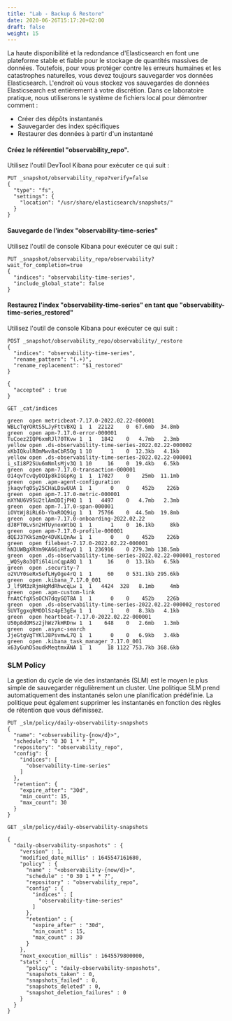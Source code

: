 ```yaml
---
title: "Lab - Backup & Restore"
date: 2020-06-26T15:17:20+02:00
draft: false
weight: 15
---
```



La haute disponibilité et la redondance d'Elasticsearch en font une plateforme stable et fiable pour le stockage de quantités massives de données. Toutefois, pour vous protéger contre les erreurs humaines et les catastrophes naturelles, vous devez toujours sauvegarder vos données Elasticsearch. L'endroit où vous stockez vos sauvegardes de données Elasticsearch est entièrement à votre discrétion. Dans ce laboratoire pratique, nous utiliserons le système de fichiers local pour démontrer comment :

* Créer des dépôts instantanés
* Sauvegarder des index spécifiques
* Restaurer des données à partir d'un instantané


#### Créez le référentiel "observability_repo".

Utilisez l'outil DevTool Kibana pour exécuter ce qui suit :

```
PUT _snapshot/observability_repo?verify=false
{
  "type": "fs",
  "settings": {
    "location": "/usr/share/elasticsearch/snapshots/"
  }
}
```

#### Sauvegarde de l'index "observability-time-series"

Utilisez l'outil de console Kibana pour exécuter ce qui suit :

```
PUT _snapshot/observability_repo/observability?wait_for_completion=true
{
  "indices": "observability-time-series",
  "include_global_state": false
}
```

#### Restaurez l'index "observability-time-series" en tant que "observability-time-series_restored"

Utilisez l'outil de console Kibana pour exécuter ce qui suit :

```
POST _snapshot/observability_repo/observability/_restore
{
  "indices": "observability-time-series",
  "rename_pattern": "(.+)",
  "rename_replacement": "$1_restored"
}
```

```
{
  "accepted" : true
}
```

```
GET _cat/indices
```

```
green  open metricbeat-7.17.0-2022.02.22-000001                      WBLcTqYORtS5LJyFttVBXQ 1  1  22122    0  67.6mb  34.8mb
green  open apm-7.17.0-error-000001                                  TuCoez2IQP6xmRJl70TKvw 1  1   1842    0   4.7mb   2.3mb
yellow open .ds-observability-time-series-2022.02.22-000002          xKbIQkulR0mMwv8aCbR5Og 1 10      1    0  12.3kb   4.1kb
yellow open .ds-observability-time-series-2022.02.22-000001          i_sIi8P2SUu6mNmlsMjv3Q 1 10     16    0  19.4kb   6.5kb
green  open apm-7.17.0-transaction-000001                            O14qvTcvQyOOIp8kIGGpKg 1  1  17027    0    25mb  11.1mb
green  open .apm-agent-configuration                                 jkaqvfq0Sy25CHaLDswUUA 1  1      0    0    452b    226b
green  open apm-7.17.0-metric-000001                                 mXYNU6V9SU2tlAmODIjPHQ 1  1   4497    0   4.7mb   2.3mb
green  open apm-7.17.0-span-000001                                   iOVtWj8iRL6b-YbxROQ9ig 1  1  75766    0  44.5mb  19.8mb
green  open apm-7.17.0-onboarding-2022.02.22                         dJ8FT0LvSn2HTUynoxWtbQ 1  1      1    0  16.1kb     8kb
green  open apm-7.17.0-profile-000001                                dQEJ37KkSzmQr4DVKLQnAw 1  1      0    0    452b    226b
green  open filebeat-7.17.0-2022.02.22-000001                        hN3UWBgXRYm9KA66iHfayQ 1  1 236916    0 279.3mb 138.5mb
green  open .ds-observability-time-series-2022.02.22-000001_restored _WQSy8o3QTi6l4inCqpA8Q 1  1     16    0  13.1kb   6.5kb
green  open .security-7                                              o2VUY0seRxSefLHyOge4rQ 1  1     60    0 531.1kb 295.6kb
green  open .kibana_7.17.0_001                                       J_lf9M3zRjmHgMdRhwcqLw 1  1   4424  328   8.1mb     4mb
green  open .apm-custom-link                                         fnAtCfqXSsOCN7dqyGQT8A 1  1      0    0    452b    226b
green  open .ds-observability-time-series-2022.02.22-000002_restored SUVTggxqRMODlSz4pE3gEw 1  1      1    0   8.3kb   4.1kb
green  open heartbeat-7.17.0-2022.02.22-000001                       U50p8dOMSz2jhWz7kHRDnw 1  1    648    0   2.6mb   1.3mb
green  open .async-search                                            JjeGtgVgTYKlJ8PsvmwL7Q 1  1      0    0   6.9kb   3.4kb
green  open .kibana_task_manager_7.17.0_001                          x63yGuhDSaudkMeqtmxANA 1  1     18 1122 753.7kb 368.6kb
```

### SLM Policy

La gestion du cycle de vie des instantanés (SLM) est le moyen le plus simple de sauvegarder régulièrement un cluster. Une politique SLM prend automatiquement des instantanés selon une planification prédéfinie. La politique peut également supprimer les instantanés en fonction des règles de rétention que vous définissez.

```
PUT _slm/policy/daily-observability-snapshots
{
  "name": "<observability-{now/d}>",
  "schedule": "0 30 1 * * ?",
  "repository": "observability_repo",
  "config": {
    "indices": [
      "observability-time-series"
    ]
  },
  "retention": {
    "expire_after": "30d",
    "min_count": 15,
    "max_count": 30
  }
}
```

```
GET _slm/policy/daily-observability-snapshots
```

```
{
  "daily-observability-snpashots" : {
    "version" : 1,
    "modified_date_millis" : 1645547161680,
    "policy" : {
      "name" : "<observability-{now/d}>",
      "schedule" : "0 30 1 * * ?",
      "repository" : "observability_repo",
      "config" : {
        "indices" : [
          "observability-time-series"
        ]
      },
      "retention" : {
        "expire_after" : "30d",
        "min_count" : 15,
        "max_count" : 30
      }
    },
    "next_execution_millis" : 1645579800000,
    "stats" : {
      "policy" : "daily-observability-snpashots",
      "snapshots_taken" : 0,
      "snapshots_failed" : 0,
      "snapshots_deleted" : 0,
      "snapshot_deletion_failures" : 0
    }
  }
}
```

